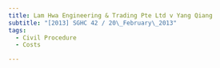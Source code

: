 ```yaml
---
title: Lam Hwa Engineering & Trading Pte Ltd v Yang Qiang
subtitle: "[2013] SGHC 42 / 20\_February\_2013"
tags:
  - Civil Procedure
  - Costs

---
```


